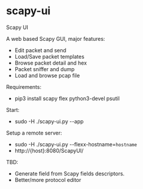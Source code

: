 # scapy-ui
Scapy UI

A web based Scapy GUI, major features:

- Edit packet and send
- Load/Save packet templates
- Browse packet detail and hex
- Packet sniffer and dump
- Load and browse pcap file

Requirements:

- pip3 install scapy flex python3-devel psutil

Start:

- sudo -H ./scapy-ui.py --app

Setup a remote server:

- sudo -H ./scapy-ui.py --flexx-hostname=`hostname`
- http://{host}:8080/ScapyUI/

TBD:

- Generate field from Scapy fields descriptors.
- Better/more protocol editor
